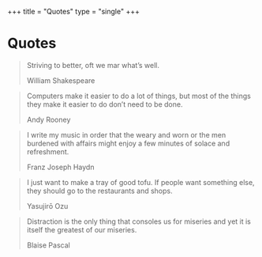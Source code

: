 +++
title = "Quotes"
type = "single"
+++

# Quotes

<blockquote>
  <p>
    Striving to better, oft we mar what’s well.
  </p>
  <footer>William Shakespeare</footer>
</blockquote>

<blockquote>
  <p>Computers make it easier to do a lot of things, but most of the things they make it easier to do don’t need to be done.</p>
  <footer>Andy Rooney</footer>
</blockquote>

<!-- <blockquote>
  <p>Invent first, and then embellish.</p>
  <footer>Samuel Johnson</footer>
</blockquote>
 -->
<blockquote>
  <p>I write my music in order that the weary and worn or the men burdened with affairs might enjoy a few minutes of solace and refreshment.</p>
  <footer>Franz Joseph Haydn</footer>
</blockquote>

<blockquote>
  <p>I just want to make a tray of good tofu. If people want something else, they should go to the restaurants and shops.</p>
  <footer>Yasujirō Ozu</footer>
</blockquote>

<blockquote>
  <p>Distraction is the only thing that consoles us for miseries and yet it is itself the greatest of our miseries.</p>
  <footer>Blaise Pascal</footer>
</blockquote>

